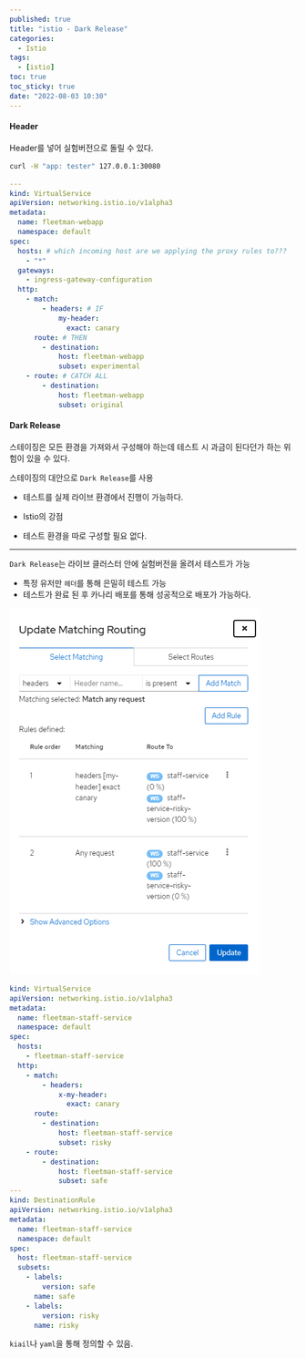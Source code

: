 ```yaml
---
published: true
title: "istio - Dark Release"
categories:
  - Istio
tags:
  - [istio]
toc: true
toc_sticky: true
date: "2022-08-03 10:30"
---
```


#### Header

Header를 넣어 실험버전으로 돌릴 수 있다.

```bash
curl -H "app: tester" 127.0.0.1:30080
```

```yaml
---
kind: VirtualService
apiVersion: networking.istio.io/v1alpha3
metadata:
  name: fleetman-webapp
  namespace: default
spec:
  hosts: # which incoming host are we applying the proxy rules to???
    - "*"
  gateways:
    - ingress-gateway-configuration
  http:
    - match:
        - headers: # IF
            my-header:
              exact: canary
      route: # THEN
        - destination:
            host: fleetman-webapp
            subset: experimental
    - route: # CATCH ALL
        - destination:
            host: fleetman-webapp
            subset: original
```

#### Dark Release

스테이징은 모든 환경을 가져와서 구성해야 하는데 테스트 시 과금이 된다던가 하는 위험이 있을 수 있다.

스테이징의 대안으로 `Dark Release`를 사용

- 테스트를 실제 라이브 환경에서 진행이 가능하다.

- Istio의 강점
- 테스트 환경을 따로 구성할 필요 없다.

---

`Dark Release`는 라이브 클러스터 안에 실험버전을 올려서 테스트가 가능

- 특정 유저만 `헤더`를 통해 은밀히 테스트 가능
- 테스트가 완료 된 후 카나리 배포를 통해 성공적으로 배포가 가능하다.

![image-20220804160007248](../../assets/images/posts/2022-08-04-post-istio-6/image-20220804160007248.png)

```yaml
kind: VirtualService
apiVersion: networking.istio.io/v1alpha3
metadata:
  name: fleetman-staff-service
  namespace: default
spec:
  hosts:
    - fleetman-staff-service
  http:
    - match:
        - headers:
            x-my-header:
              exact: canary
      route:
        - destination:
            host: fleetman-staff-service
            subset: risky
    - route:
        - destination:
            host: fleetman-staff-service
            subset: safe
---
kind: DestinationRule
apiVersion: networking.istio.io/v1alpha3
metadata:
  name: fleetman-staff-service
  namespace: default
spec:
  host: fleetman-staff-service
  subsets:
    - labels:
        version: safe
      name: safe
    - labels:
        version: risky
      name: risky
```

`kiail`나 `yaml`을 통해 정의할 수 있음.
